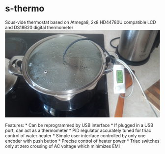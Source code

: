 # s-thermo
Sous-vide thermostat based on Atmega8, 2x8 HD44780U compatible LCD and DS18B20 digital thermometer
![sous vide thermostat](images/2015-04-17_17-01-45_96.jpg)

Features:
	* Can be reprogrammed by USB interface
	* If plugged in a USB port, can act as a thermometer
	* PID regulator accurately tuned for triac control of water heater
	* Simple user interface controlled by only one encoder with push button
	* Precise control of heater power
	* Triac switches only at zero crossing of AC voltage which minimizes EMI
